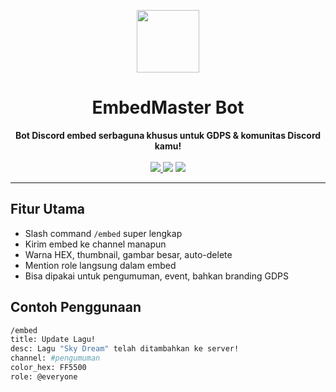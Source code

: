 <p align="center">
  <img src="https://cdn-icons-png.flaticon.com/512/906/906361.png" width="100" />
</p>

<h1 align="center">EmbedMaster Bot</h1>

<p align="center">
  <b>Bot Discord embed serbaguna khusus untuk GDPS & komunitas Discord kamu!</b><br><br>
  <a href="https://discord.com/api/oauth2/authorize?client_id=YOUR_CLIENT_ID&permissions=8&scope=bot%20applications.commands">
    <img src="https://img.shields.io/badge/Invite%20Bot-5865F2?style=for-the-badge&logo=discord&logoColor=white" />
  </a>
  <img src="https://img.shields.io/github/languages/top/ThDev2/embedmaster-bot?style=for-the-badge" />
  <img src="https://img.shields.io/github/last-commit/ThDev2/embedmaster-bot?style=for-the-badge" />
</p>

---

## Fitur Utama
- Slash command `/embed` super lengkap
- Kirim embed ke channel manapun
- Warna HEX, thumbnail, gambar besar, auto-delete
- Mention role langsung dalam embed
- Bisa dipakai untuk pengumuman, event, bahkan branding GDPS

## Contoh Penggunaan
```bash
/embed
title: Update Lagu!
desc: Lagu "Sky Dream" telah ditambahkan ke server!
channel: #pengumuman
color_hex: FF5500
role: @everyone
